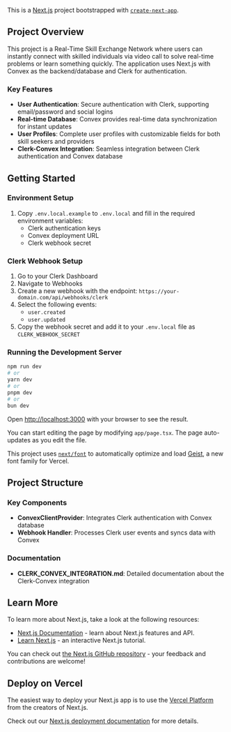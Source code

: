 This is a [Next.js](https://nextjs.org) project bootstrapped with [`create-next-app`](https://nextjs.org/docs/app/api-reference/cli/create-next-app).

## Project Overview

This project is a Real-Time Skill Exchange Network where users can instantly connect with skilled individuals via video call to solve real-time problems or learn something quickly. The application uses Next.js with Convex as the backend/database and Clerk for authentication.

### Key Features

- **User Authentication**: Secure authentication with Clerk, supporting email/password and social logins
- **Real-time Database**: Convex provides real-time data synchronization for instant updates
- **User Profiles**: Complete user profiles with customizable fields for both skill seekers and providers
- **Clerk-Convex Integration**: Seamless integration between Clerk authentication and Convex database

## Getting Started

### Environment Setup

1. Copy `.env.local.example` to `.env.local` and fill in the required environment variables:
   - Clerk authentication keys
   - Convex deployment URL
   - Clerk webhook secret

### Clerk Webhook Setup

1. Go to your Clerk Dashboard
2. Navigate to Webhooks
3. Create a new webhook with the endpoint: `https://your-domain.com/api/webhooks/clerk`
4. Select the following events:
   - `user.created`
   - `user.updated`
5. Copy the webhook secret and add it to your `.env.local` file as `CLERK_WEBHOOK_SECRET`

### Running the Development Server

```bash
npm run dev
# or
yarn dev
# or
pnpm dev
# or
bun dev
```

Open [http://localhost:3000](http://localhost:3000) with your browser to see the result.

You can start editing the page by modifying `app/page.tsx`. The page auto-updates as you edit the file.

This project uses [`next/font`](https://nextjs.org/docs/app/building-your-application/optimizing/fonts) to automatically optimize and load [Geist](https://vercel.com/font), a new font family for Vercel.

## Project Structure

### Key Components

- **ConvexClientProvider**: Integrates Clerk authentication with Convex database
- **Webhook Handler**: Processes Clerk user events and syncs data with Convex

### Documentation

- **CLERK_CONVEX_INTEGRATION.md**: Detailed documentation about the Clerk-Convex integration

## Learn More

To learn more about Next.js, take a look at the following resources:

- [Next.js Documentation](https://nextjs.org/docs) - learn about Next.js features and API.
- [Learn Next.js](https://nextjs.org/learn) - an interactive Next.js tutorial.

You can check out [the Next.js GitHub repository](https://github.com/vercel/next.js) - your feedback and contributions are welcome!

## Deploy on Vercel

The easiest way to deploy your Next.js app is to use the [Vercel Platform](https://vercel.com/new?utm_medium=default-template&filter=next.js&utm_source=create-next-app&utm_campaign=create-next-app-readme) from the creators of Next.js.

Check out our [Next.js deployment documentation](https://nextjs.org/docs/app/building-your-application/deploying) for more details.
